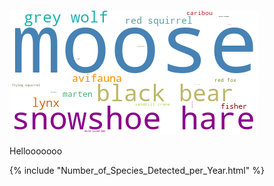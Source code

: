 
![Word Cloud](wordcloud.png)

Hellooooooo

{% include "Number_of_Species_Detected_per_Year.html" %}
